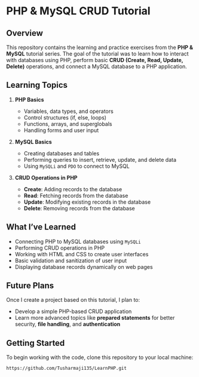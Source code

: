 # PHP & MySQL CRUD Tutorial

## Overview

This repository contains the learning and practice exercises from the **PHP & MySQL** tutorial series. The goal of the tutorial was to learn how to interact with databases using PHP, perform basic **CRUD (Create, Read, Update, Delete)** operations, and connect a MySQL database to a PHP application.

## Learning Topics

1. **PHP Basics**  
   - Variables, data types, and operators  
   - Control structures (if, else, loops)  
   - Functions, arrays, and superglobals  
   - Handling forms and user input

2. **MySQL Basics**  
   - Creating databases and tables  
   - Performing queries to insert, retrieve, update, and delete data  
   - Using `MySQLi` and `PDO` to connect to MySQL

3. **CRUD Operations in PHP**  
   - **Create**: Adding records to the database  
   - **Read**: Fetching records from the database  
   - **Update**: Modifying existing records in the database  
   - **Delete**: Removing records from the database

## What I’ve Learned

- Connecting PHP to MySQL databases using `MySQLi`  
- Performing CRUD operations in PHP  
- Working with HTML and CSS to create user interfaces  
- Basic validation and sanitization of user input  
- Displaying database records dynamically on web pages  

## Future Plans

Once I create a project based on this tutorial, I plan to:

- Develop a simple PHP-based CRUD application  
- Learn more advanced topics like **prepared statements** for better security, **file handling**, and **authentication**  

## Getting Started

To begin working with the code, clone this repository to your local machine:

```bash
https://github.com/Tusharmaji135/LearnPHP.git

